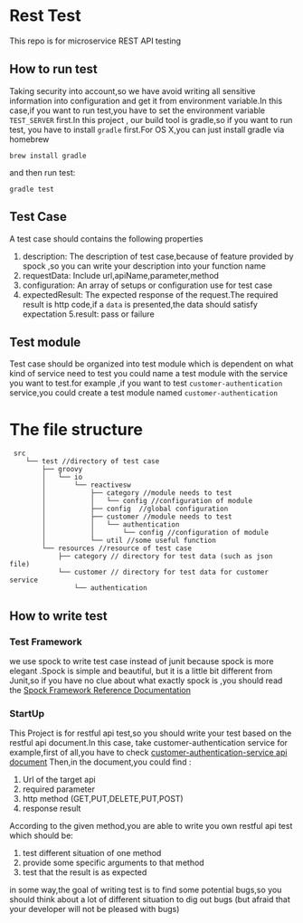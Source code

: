 # Rest Test
This repo is for microservice REST API testing
## How to run test
Taking security into account,so we have avoid writing all sensitive information into configuration
and get it from environment variable.In this case,if you want to run  test,you have to 
set the environment variable `TEST_SERVER` first.In this project , our build tool is gradle,so if you want to run test,
you have to install `gradle` first.For OS X,you can just install gradle via homebrew
```
brew install gradle
```
and then run test:
```
gradle test
```
## Test Case
A test case should contains the following properties
1. description: The description of test case,because of feature provided by spock ,so you can write your description into your function name 
2. requestData: Include url,apiName,parameter,method
3. configuration: An array of setups or configuration use for test case
4. expectedResult: The expected response of the request.The required result is 
http code,if a `data` is presented,the data should satisfy expectation
5.result: pass or failure
## Test module
Test case should be organized into test module which is dependent on what kind of service need to test
you could name a test module with the service you want to test.for example ,if you want to test
 `customer-authentication` service,you could create a test module named `customer-authentication`

# The file structure
```
 src
    └── test //directory of test case
        ├── groovy
        │   └── io
        │       └── reactivesw
        │           ├── category //module needs to test
        │           │   └── config //configuration of module
        │           ├── config  //global configuration
        │           ├── customer //module needs to test
        │           │   └── authentication
        │           │       └── config //configuration of module
        │           └── util //some useful function
        └── resources //resource of test case
            ├── category // directory for test data (such as json file) 
            └── customer // directory for test data for customer service
                └── authentication

```

## How to write test
### Test Framework
we use spock to write test case instead of junit because spock is more elegant .Spock is simple and beautiful,
but it is a little bit different from Junit,so if you have no clue about what exactly spock is ,you should read 
the [Spock Framework Reference Documentation](http://spockframework.org/spock/docs/1.1-rc-3/index.html)
### StartUp
This Project is for restful api test,so you should write your test based on the restful api document.In this case,
take customer-authentication service for example,first of all,you have to check [customer-authentication-service api document](https://github.com/reactivesw/customer-authentication/blob/master/docs/api.md)
Then,in the document,you could find :
1. Url of the target api
2. required parameter
3. http method (GET,PUT,DELETE,PUT,POST)
4. response result

According to the given method,you are able to write you own restful api test which should be:
1. test different situation of one method
2. provide some specific arguments to that method
3. test that the result is as expected

in some way,the goal of writing test is to find some potential bugs,so you should think about a lot
of different situation to dig out bugs (but afraid that your developer will not be pleased with bugs)